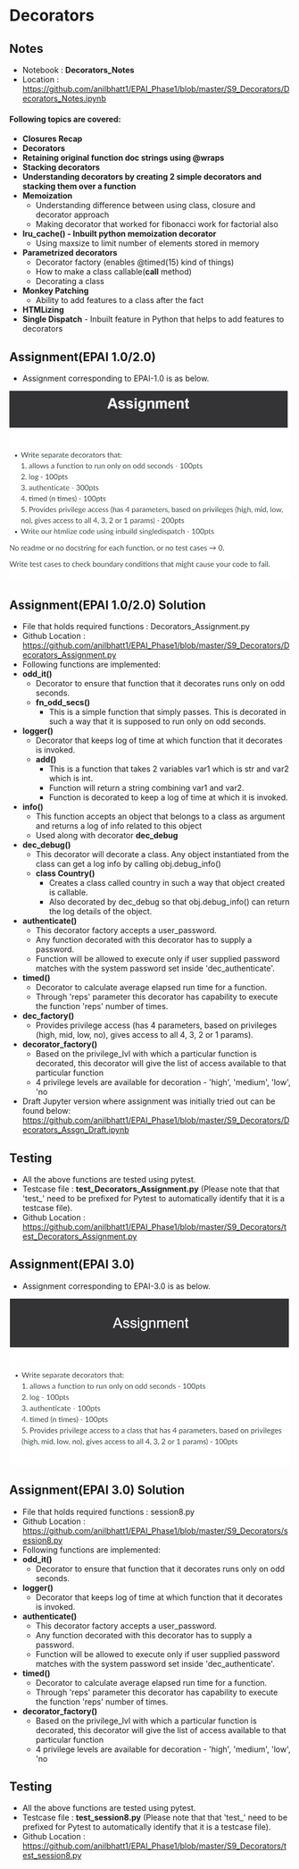 # Decorators

## Notes

- Notebook : **Decorators_Notes**
- Location : https://github.com/anilbhatt1/EPAI_Phase1/blob/master/S9_Decorators/Decorators_Notes.ipynb
#### Following topics are covered:
- **Closures Recap**
- **Decorators**
- **Retaining original function doc strings using @wraps**
- **Stacking decorators**
- **Understanding decorators by creating 2 simple decorators and stacking them over a function**
- **Memoization**
    - Understanding difference between using class, closure and decorator approach
    - Making decorator that worked for fibonacci work for factorial also
- **lru_cache() - Inbuilt python memoization decorator**
    - Using maxsize to limit number of elements stored in memory
- **Parametrized decorators**
    - Decorator factory (enables @timed(15) kind of things)
    - How to make a class callable(**call** method)
    - Decorating a class
- **Monkey Patching**
    - Ability to add features to a class after the fact
- **HTMLizing**
- **Single Dispatch** - Inbuilt feature in Python that helps to add features to decorators
    
## Assignment(EPAI 1.0/2.0)

- Assignment corresponding to EPAI-1.0 is as below.

![Assignment](https://github.com/anilbhatt1/EPAI_Phase1/blob/master/S9_Decorators/EPA1_Assign.jpg)

## Assignment(EPAI 1.0/2.0) Solution

- File that holds required functions : Decorators_Assignment.py
- Github Location : https://github.com/anilbhatt1/EPAI_Phase1/blob/master/S9_Decorators/Decorators_Assignment.py
- Following functions are implemented:
- **odd_it()**
    - Decorator to ensure that function that it decorates runs only on odd seconds.
    - **fn_odd_secs()**
        - This is a simple function that simply passes. This is decorated in such a way that it is supposed to run only on odd seconds.
- **logger()**
    - Decorator that keeps log of time at which function that it decorates is invoked.
    - **add()**
        - This is a function that takes 2 variables var1 which is str and var2 which is int.
        - Function will return a string combining var1 and var2.
        - Function is decorated to keep a log of time at which it is invoked.
- **info()**
    - This function accepts an object that belongs to a class as argument and returns a log of info related to this object
    - Used along with decorator **dec_debug**
- **dec_debug()**
    - This decorator will decorate a class. Any object instantiated from the class can get a log info by calling obj.debug_info()
    - **class Country()**
        - Creates a class called country in such a way that object created is callable.
        - Also decorated by dec_debug so that obj.debug_info() can return the log details of the object.
- **authenticate()**
    - This decorator factory accepts a user_password.
    - Any function decorated with this decorator has to supply a password.
    - Function will be allowed to execute only if user supplied password matches with the system password set inside  'dec_authenticate'.
- **timed()**
    - Decorator to calculate average elapsed run time for a function.
    - Through 'reps' parameter this decorator has capability to execute the function 'reps' number of times.
- **dec_factory()**
    - Provides privilege access (has 4 parameters, based on privileges (high, mid, low, no), gives access to all 4, 3, 2 or 1 params).
- **decorator_factory()**
    - Based on the privilege_lvl with which a particular function is decorated, this decorator will give the list of access available to that particular function
    - 4 privilege levels are available for decoration - 'high', 'medium', 'low', 'no
- Draft Jupyter version where assignment was initially tried out can be found below:
https://github.com/anilbhatt1/EPAI_Phase1/blob/master/S9_Decorators/Decorators_Assgn_Draft.ipynb

## Testing
- All the above functions are tested using pytest.
- Testcase file : **test_Decorators_Assignment.py** (Please note that that 'test_' need to be prefixed for Pytest to automatically identify that it is a testcase file).
- Github Location : https://github.com/anilbhatt1/EPAI_Phase1/blob/master/S9_Decorators/test_Decorators_Assignment.py

## Assignment(EPAI 3.0)

- Assignment corresponding to EPAI-3.0 is as below.

![Assignment](https://github.com/anilbhatt1/EPAI_Phase1/blob/master/S9_Decorators/EPA3_Assign.jpg)

## Assignment(EPAI 3.0) Solution

- File that holds required functions : session8.py
- Github Location : https://github.com/anilbhatt1/EPAI_Phase1/blob/master/S9_Decorators/session8.py
- Following functions are implemented:
- **odd_it()**
    - Decorator to ensure that function that it decorates runs only on odd seconds.
- **logger()**
    - Decorator that keeps log of time at which function that it decorates is invoked.
- **authenticate()**
    - This decorator factory accepts a user_password.
    - Any function decorated with this decorator has to supply a password.
    - Function will be allowed to execute only if user supplied password matches with the system password set inside  'dec_authenticate'.
- **timed()**
    - Decorator to calculate average elapsed run time for a function.
    - Through 'reps' parameter this decorator has capability to execute the function 'reps' number of times.
- **decorator_factory()**
    - Based on the privilege_lvl with which a particular function is decorated, this decorator will give the list of access available to that particular function
    - 4 privilege levels are available for decoration - 'high', 'medium', 'low', 'no

## Testing
- All the above functions are tested using pytest.
- Testcase file : **test_session8.py** (Please note that that 'test_' need to be prefixed for Pytest to automatically identify that it is a testcase file).
- Github Location : https://github.com/anilbhatt1/EPAI_Phase1/blob/master/S9_Decorators/test_session8.py
